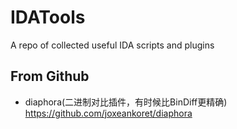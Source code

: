 # IDATools
A repo of collected useful IDA scripts and plugins


## From Github

- diaphora(二进制对比插件，有时候比BinDiff更精确)    
https://github.com/joxeankoret/diaphora
